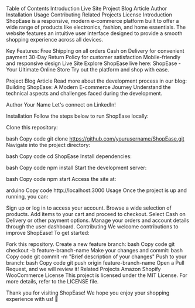 Table of Contents
Introduction
Live Site
Project Blog Article
Author
Installation
Usage
Contributing
Related Projects
License
Introduction
ShopEase is a responsive, modern e-commerce platform built to offer a wide range of products like electronics, fashion, and home essentials. The website features an intuitive user interface designed to provide a smooth shopping experience across all devices.

Key Features:
Free Shipping on all orders
Cash on Delivery for convenient payment
30-Day Return Policy for customer satisfaction
Mobile-friendly and responsive design
Live Site
Explore ShopEase live here: ShopEase - Your Ultimate Online Store
Try out the platform and shop with ease.

Project Blog Article
Read more about the development process in our blog:
Building ShopEase: A Modern E-commerce Journey
Understand the technical aspects and challenges faced during the development.

Author
Your Name
Let's connect on LinkedIn!

Installation
Follow the steps below to run ShopEase locally:

Clone this repository:

bash
Copy code
git clone https://github.com/yourusername/ShopEase.git
Navigate into the project directory:

bash
Copy code
cd ShopEase
Install dependencies:

bash
Copy code
npm install
Start the development server:

bash
Copy code
npm start
Access the site at:

arduino
Copy code
http://localhost:3000
Usage
Once the project is up and running, you can:

Sign up or log in to access your account.
Browse a wide selection of products.
Add items to your cart and proceed to checkout.
Select Cash on Delivery or other payment options.
Manage your orders and account details through the user dashboard.
Contributing
We welcome contributions to improve ShopEase! To get started:

Fork this repository.
Create a new feature branch:
bash
Copy code
git checkout -b feature-branch-name
Make your changes and commit:
bash
Copy code
git commit -m "Brief description of your changes"
Push to your branch:
bash
Copy code
git push origin feature-branch-name
Open a Pull Request, and we will review it!
Related Projects
Amazon
Shopify
WooCommerce
License
This project is licensed under the MIT License. For more details, refer to the LICENSE file.

Thank you for visiting ShopEase!
We hope you enjoy your shopping experience with us! 🛒

